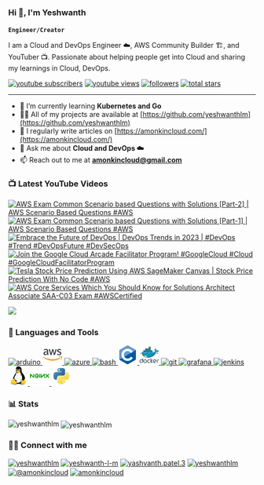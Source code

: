 ### Hi 👋, I'm Yeshwanth

**`Engineer/Creator`**

I am a Cloud and DevOps Engineer ☁️, AWS Community Builder 🏗️, and YouTuber 📺. Passionate about helping people get into Cloud and sharing my learnings in Cloud, DevOps.

   <p align="left">
      <a href="https://www.youtube.com/c/amonkincloud?sub_confirmation=1">
         <img alt="youtube subscribers" title="Subscribe to my YouTube channel" src="https://custom-icon-badges.demolab.com/youtube/channel/subscribers/UCwhERUcuzUCwr8x8mQ8zrcw?color=%23E05D44&label=SUBSCRIBE&logo=video&logoColor=white&style=for-the-badge&labelColor=CE4630"/></a> 
      <a href="https://www.youtube.com/c/amonkincloud">
         <img alt="youtube views" title="YouTube views" src="https://custom-icon-badges.demolab.com/youtube/channel/views/UCwhERUcuzUCwr8x8mQ8zrcw?color=%23E1AD0E&logo=eye&logoColor=white&style=for-the-badge&labelColor=C79600"/></a> 
      <a href="https://github.com/yeshwanthlm?tab=followers">
         <img alt="followers" title="Follow me on Github" src="https://custom-icon-badges.demolab.com/github/followers/yeshwanthlm?color=236ad3&labelColor=1155ba&style=for-the-badge&logo=person-add&label=Follow&logoColor=white"/></a>
      <a href="https://github.com/yeshwanthlm?tab=repositories&sort=stargazers">
         <img alt="total stars" title="Total stars on GitHub" src="https://custom-icon-badges.demolab.com/github/stars/yeshwanthlm?color=55960c&style=for-the-badge&labelColor=488207&logo=star"/></a>
   </p>

---

- 🌱 I’m currently learning **Kubernetes and Go**
- 👨‍💻 All of my projects are available at [https://github.com/yeshwanthlm](https://github.com/yeshwanthlm)
- 📝 I regularly write articles on [https://amonkincloud.com/](https://amonkincloud.com/)
- 💬 Ask me about **Cloud and DevOps ☁️**
- 📫 Reach out to me at **amonkincloud@gmail.com**


### 📺 Latest YouTube Videos

<!-- BEGIN YOUTUBE-CARDS -->
[![AWS Exam Common Scenario based Questions with Solutions [Part-2] | AWS Scenario Based Questions #AWS](https://ytcards.demolab.com/?id=fRPs7gpa6PE&title=AWS+Exam+Common+Scenario+based+Questions+with+Solutions+%5BPart-2%5D+%7C+AWS+Scenario+Based+Questions+%23AWS&lang=en&timestamp=1689404591&background_color=%230d1117&title_color=%23ffffff&stats_color=%23dedede&width=250&border_radius=5 "AWS Exam Common Scenario based Questions with Solutions [Part-2] | AWS Scenario Based Questions #AWS")](https://www.youtube.com/watch?v=fRPs7gpa6PE)
[![AWS Exam Common Scenario based Questions with Solutions [Part-1] | AWS Scenario Based Questions #AWS](https://ytcards.demolab.com/?id=2-CzTkVmm1s&title=AWS+Exam+Common+Scenario+based+Questions+with+Solutions+%5BPart-1%5D+%7C+AWS+Scenario+Based+Questions+%23AWS&lang=en&timestamp=1689337811&background_color=%230d1117&title_color=%23ffffff&stats_color=%23dedede&width=250&border_radius=5 "AWS Exam Common Scenario based Questions with Solutions [Part-1] | AWS Scenario Based Questions #AWS")](https://www.youtube.com/watch?v=2-CzTkVmm1s)
[![Embrace the Future of DevOps | DevOps Trends in 2023 | #DevOps #Trend #DevOpsFuture #DevSecOps](https://ytcards.demolab.com/?id=_30ZO1S3CP4&title=Embrace+the+Future+of+DevOps+%7C+DevOps+Trends+in+2023+%7C+%23DevOps+%23Trend+%23DevOpsFuture+%23DevSecOps&lang=en&timestamp=1689078609&background_color=%230d1117&title_color=%23ffffff&stats_color=%23dedede&width=250&border_radius=5 "Embrace the Future of DevOps | DevOps Trends in 2023 | #DevOps #Trend #DevOpsFuture #DevSecOps")](https://www.youtube.com/watch?v=_30ZO1S3CP4)
[![Join the Google Cloud Arcade Facilitator Program! #GoogleCloud #Cloud #GoogleCloudFacilitatorProgram](https://ytcards.demolab.com/?id=2MrK5u2Jsv4&title=Join+the+Google+Cloud+Arcade+Facilitator+Program%21+%23GoogleCloud+%23Cloud+%23GoogleCloudFacilitatorProgram&lang=en&timestamp=1688828172&background_color=%230d1117&title_color=%23ffffff&stats_color=%23dedede&width=250&border_radius=5 "Join the Google Cloud Arcade Facilitator Program! #GoogleCloud #Cloud #GoogleCloudFacilitatorProgram")](https://www.youtube.com/watch?v=2MrK5u2Jsv4)
[![Tesla Stock Price Prediction Using AWS SageMaker Canvas | Stock Price Prediction With No Code #AWS](https://ytcards.demolab.com/?id=WoUlf4G1TDs&title=Tesla+Stock+Price+Prediction+Using+AWS+SageMaker+Canvas+%7C+Stock+Price+Prediction+With+No+Code+%23AWS&lang=en&timestamp=1688733009&background_color=%230d1117&title_color=%23ffffff&stats_color=%23dedede&width=250&border_radius=5 "Tesla Stock Price Prediction Using AWS SageMaker Canvas | Stock Price Prediction With No Code #AWS")](https://www.youtube.com/watch?v=WoUlf4G1TDs)
[![AWS Core Services Which You Should Know for Solutions Architect Associate SAA-C03 Exam #AWSCertified](https://ytcards.demolab.com/?id=_dIxntxiQPs&title=AWS+Core+Services+Which+You+Should+Know+for+Solutions+Architect+Associate+SAA-C03+Exam+%23AWSCertified&lang=en&timestamp=1688473809&background_color=%230d1117&title_color=%23ffffff&stats_color=%23dedede&width=250&border_radius=5 "AWS Core Services Which You Should Know for Solutions Architect Associate SAA-C03 Exam #AWSCertified")](https://www.youtube.com/watch?v=_dIxntxiQPs)
<!-- END YOUTUBE-CARDS -->

[<img src="https://custom-icon-badges.demolab.com/badge/-Subscribe%20For%20More-red?style=for-the-badge&logo=video&logoColor=white"/>](https://www.youtube.com/c/amonkincloud?sub_confirmation=1)

### 🧰 Languages and Tools

<p align="left"> <a href="https://www.arduino.cc/" target="_blank" rel="noreferrer"> <img src="https://cdn.worldvectorlogo.com/logos/arduino-1.svg" alt="arduino" width="40" height="40"/> </a> <a href="https://aws.amazon.com" target="_blank" rel="noreferrer"> <img src="https://raw.githubusercontent.com/devicons/devicon/master/icons/amazonwebservices/amazonwebservices-original-wordmark.svg" alt="aws" width="40" height="40"/> </a> <a href="https://azure.microsoft.com/en-in/" target="_blank" rel="noreferrer"> <img src="https://www.vectorlogo.zone/logos/microsoft_azure/microsoft_azure-icon.svg" alt="azure" width="40" height="40"/> </a> <a href="https://www.gnu.org/software/bash/" target="_blank" rel="noreferrer"> <img src="https://www.vectorlogo.zone/logos/gnu_bash/gnu_bash-icon.svg" alt="bash" width="40" height="40"/> </a> <a href="https://www.cprogramming.com/" target="_blank" rel="noreferrer"> <img src="https://raw.githubusercontent.com/devicons/devicon/master/icons/c/c-original.svg" alt="c" width="40" height="40"/> </a> <a href="https://www.docker.com/" target="_blank" rel="noreferrer"> <img src="https://raw.githubusercontent.com/devicons/devicon/master/icons/docker/docker-original-wordmark.svg" alt="docker" width="40" height="40"/> </a> <a href="https://git-scm.com/" target="_blank" rel="noreferrer"> <img src="https://www.vectorlogo.zone/logos/git-scm/git-scm-icon.svg" alt="git" width="40" height="40"/> </a> <a href="https://grafana.com" target="_blank" rel="noreferrer"> <img src="https://www.vectorlogo.zone/logos/grafana/grafana-icon.svg" alt="grafana" width="40" height="40"/> </a> <a href="https://www.jenkins.io" target="_blank" rel="noreferrer"> <img src="https://www.vectorlogo.zone/logos/jenkins/jenkins-icon.svg" alt="jenkins" width="40" height="40"/> </a> <a href="https://www.linux.org/" target="_blank" rel="noreferrer"> <img src="https://raw.githubusercontent.com/devicons/devicon/master/icons/linux/linux-original.svg" alt="linux" width="40" height="40"/> </a> <a href="https://www.nginx.com" target="_blank" rel="noreferrer"> <img src="https://raw.githubusercontent.com/devicons/devicon/master/icons/nginx/nginx-original.svg" alt="nginx" width="40" height="40"/> </a> <a href="https://www.python.org" target="_blank" rel="noreferrer"> <img src="https://raw.githubusercontent.com/devicons/devicon/master/icons/python/python-original.svg" alt="python" width="40" height="40"/> </a> </p>

### 📊 Stats
<p><img align="left" src="https://github-readme-stats.vercel.app/api/top-langs?username=yeshwanthlm&show_icons=true&locale=en&layout=compact" alt="yeshwanthlm" /></p>

<p>&nbsp;<img align="center" src="https://github-readme-stats.vercel.app/api?username=yeshwanthlm&show_icons=true&locale=en" alt="yeshwanthlm" /></p>

### 🏄‍♂️ Connect with me
   <p align="left">
   <a href="https://dev.to/yeshwanthlm" target="blank"><img align="center" src="https://raw.githubusercontent.com/rahuldkjain/github-profile-readme-generator/master/src/images/icons/Social/devto.svg" alt="yeshwanthlm" height="30" width="40" /></a>
   <a href="https://linkedin.com/in/yeshwanth-l-m" target="blank"><img align="center" src="https://raw.githubusercontent.com/rahuldkjain/github-profile-readme-generator/master/src/images/icons/Social/linked-in-alt.svg" alt="yeshwanth-l-m" height="30" width="40" /></a>
   <a href="https://fb.com/yashvanth.patel.3" target="blank"><img align="center" src="https://raw.githubusercontent.com/rahuldkjain/github-profile-readme-generator/master/src/images/icons/Social/facebook.svg" alt="yashvanth.patel.3" height="30" width="40" /></a>
   <a href="https://instagram.com/yeshwanthlm" target="blank"><img align="center" src="https://raw.githubusercontent.com/rahuldkjain/github-profile-readme-generator/master/src/images/icons/Social/instagram.svg" alt="yeshwanthlm" height="30" width="40" /></a>
   <a href="https://hashnode.com/@amonkincloud" target="blank"><img align="center" src="https://raw.githubusercontent.com/rahuldkjain/github-profile-readme-generator/master/src/images/icons/Social/hashnode.svg" alt="@amonkincloud" height="30" width="40" /></a>
   <a href="https://www.youtube.com/c/amonkincloud" target="blank"><img align="center" src="https://raw.githubusercontent.com/rahuldkjain/github-profile-readme-generator/master/src/images/icons/Social/youtube.svg" alt="amonkincloud" height="30" width="40" /></a>
   </p>
